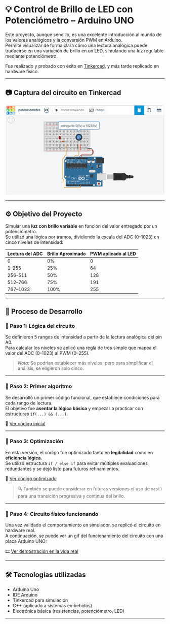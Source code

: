 # 💡 Control de Brillo de LED con Potenciómetro – Arduino UNO

Este proyecto, aunque sencillo, es una excelente introducción al mundo de los valores analógicos y la conversión PWM en Arduino.  
Permite visualizar de forma clara cómo una lectura analógica puede traducirse en una variación de brillo en un LED, simulando una luz regulable mediante potenciómetro.

Fue realizado y probado con éxito en [Tinkercad](https://www.tinkercad.com/), y más tarde replicado en hardware físico.

---

## 📷 Captura del circuito en Tinkercad

![Circuito en Tinkercad](https://github.com/SantiagoBaeza/potenciometro-se-ales-analogicas/blob/main/01%20.jpg)  

---

## ⚙️ Objetivo del Proyecto

Simular una **luz con brillo variable** en función del valor entregado por un potenciómetro.  
Se utilizó una lógica por tramos, dividiendo la escala del ADC (0–1023) en cinco niveles de intensidad:

| Lectura del ADC | Brillo Aproximado | PWM aplicado al LED |
|------------------|--------------------|----------------------|
| 0                | 0%                 | 0                    |
| 1–255            | 25%                | 64                   |
| 256–511          | 50%                | 128                  |
| 512–766          | 75%                | 191                  |
| 767–1023         | 100%               | 255                  |

---

## 🧠 Proceso de Desarrollo

### 🔸 Paso 1: Lógica del circuito

Se definieron 5 rangos de intensidad a partir de la lectura analógica del pin A0.  
Para calcular los niveles se aplicó una regla de tres simple que mapea el valor del ADC (0–1023) al PWM (0–255).

> *Nota:* Se podrían establecer más niveles, pero para simplificar el análisis, se eligieron solo cinco.

---

### 🔸 Paso 2: Primer algoritmo

Se desarrolló un primer código funcional, que establece condiciones para cada rango de lectura.  
El objetivo fue **asentar la lógica básica** y empezar a practicar con estructuras `if(...) && (...)`.

📄 [Ver código inicial](https://github.com/SantiagoBaeza/potenciometro-se-ales-analogicas/blob/main/potenciometro_1.ino)

---

### 🔸 Paso 3: Optimización

En esta versión, el código fue optimizado tanto en **legibilidad** como en **eficiencia lógica**.  
Se utilizó estructura `if / else if` para evitar múltiples evaluaciones redundantes y se dejó listo para futuros refinamientos.

📄 [Ver código optimizado](ruta/a/codigo_2.ino)

> 🔍 También se puede considerar en futuras versiones el uso de `map()` para una transición progresiva y continua del brillo.

---

### 🔸 Paso 4: Circuito físico funcionando

Una vez validado el comportamiento en simulador, se replicó el circuito en hardware real.  
A continuación, se puede ver un gif del funcionamiento del circuito con una placa Arduino UNO:

🎞️ [Ver demostración en la vida real](ruta/a/gif_o_video.mp4)

---

## 🛠️ Tecnologías utilizadas

- Arduino Uno
- IDE Arduino
- Tinkercad para simulación
- C++ (aplicado a sistemas embebidos)
- Electrónica básica (resistencias, potenciómetro, LED)

---
